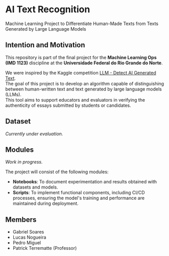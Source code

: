 # AI Text Recognition  
Machine Learning Project to Differentiate Human-Made Texts from Texts Generated by Large Language Models  

## Intention and Motivation  
This repository is part of the final project for the **Machine Learning Ops (IMD 1123)** discipline at the **Universidade Federal do Rio Grande do Norte**.  

We were inspired by the Kaggle competition [LLM - Detect AI Generated Text](https://www.kaggle.com/competitions/llm-detect-ai-generated-text/data).  
The goal of this project is to develop an algorithm capable of distinguishing between human-written text and text generated by large language models (LLMs).  
This tool aims to support educators and evaluators in verifying the authenticity of essays submitted by students or candidates.  

## Dataset  
*Currently under evaluation.*  

## Modules  
*Work in progress.*  

The project will consist of the following modules:  
- **Notebooks**: To document experimentation and results obtained with datasets and models.  
- **Scripts**: To implement functional components, including CI/CD processes, ensuring the model's training and performance are maintained during deployment.  

## Members  
- Gabriel Soares  
- Lucas Nogueira  
- Pedro Miguel  
- Patrick Terrematte (Professor)
